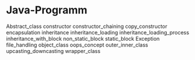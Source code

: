 # Java-Programm
Abstract_class
constructor
constructor_chaining
copy_constructor
encapsulation
inheritance
inheritance_loading
inheritance_loading_process
inheritance_with_block
non_static_block
static_block
Exception
file_handling
object_class
oops_concept
outer_inner_class
upcasting_downcasting
wrapper_class
